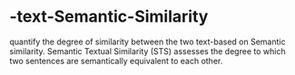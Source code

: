 # -text-Semantic-Similarity
quantify the degree of similarity between the two text-based on Semantic similarity. Semantic Textual Similarity (STS) assesses the degree to which two sentences are semantically equivalent to each other.

